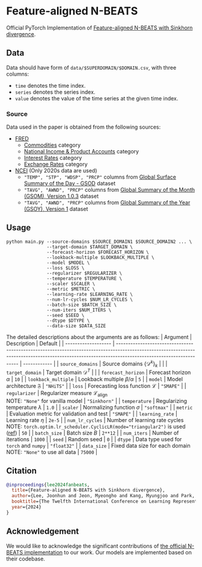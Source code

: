 # Feature-aligned N-BEATS

Official PyTorch Implementation of [Feature-aligned N-BEATS with Sinkhorn divergence](https://openreview.net/forum?id=TS8HoIWAPQ).

## Data

Data should have form of `data/$SUPERDOMAIN/$DOMAIN.csv`, with three columns:

- `time` denotes the time index.
- `series` denotes the series index.
- `value` denotes the value of the time series at the given time index.

### Source

Data used in the paper is obtained from the following sources:

- [FRED](https://fred.stlouisfed.org)
  - [Commodities](https://fred.stlouisfed.org/categories/32217) category
  - [National Income & Product Accounts](https://fred.stlouisfed.org/categories/18) category
  - [Interest Rates](https://fred.stlouisfed.org/categories/22) category
  - [Exchange Rates](https://fred.stlouisfed.org/categories/15) category
- [NCEI](https://ncei.noaa.gov) (Only 2020s data are used)
  - `"TEMP", "STP", "WDSP", "PRCP"` columns from [Global Surface Summary of the Day - GSOD](https://ncei.noaa.gov/metadata/geoportal/rest/metadata/item/gov.noaa.ncdc:C00516/html) dataset
  - `"TAVG", "AWND", "PRCP"` columns from [Global Summary of the Month (GSOM), Version 1.0.3](https://ncei.noaa.gov/metadata/geoportal/rest/metadata/item/gov.noaa.ncdc:C00946/html) dataset
  - `"TAVG", "AWND", "PRCP"` columns from [Global Summary of the Year (GSOY), Version 1](https://ncei.noaa.gov/metadata/geoportal/rest/metadata/item/gov.noaa.ncdc:C00947/html) dataset

## Usage

```shell
python main.py --source-domains $SOURCE_DOMAIN1 $SOURCE_DOMAIN2 ... \
               --target-domain $TARGET_DOMAIN \
               --forecast-horizon $FORECAST_HORIZON \
               --lookback-multiple $LOOKBACK_MULTIPLE \
               --model $MODEL \
               --loss $LOSS \
               --regularizer $REGULARIZER \
               --temperature $TEMPERATURE \
               --scaler $SCALER \
               --metric $METRIC \
               --learning-rate $LEARNING_RATE \
               --num-lr-cycles $NUM_LR_CYCLES \
               --batch-size $BATCH_SIZE \
               --num-iters $NUM_ITERS \
               --seed $SEED \
               --dtype $DTYPE \
               --data-size $DATA_SIZE
```

The detailed descriptions about the arguments are as follows:
| Argument            | Description                                                                                                                                                                                       | Default      |
| ------------------- | ------------------------------------------------------------------------------------------------------------------------------------------------------------------------------------------------- | ------------ |
| `source_domains`    | Source domains $\{\mathcal{D}^k\}_k$                                                                                                                                                              |              |
| `target_domain`     | Target domain $\mathcal{D}^T$                                                                                                                                                                     |              |
| `forecast_horizon`  | Forecast horizon $\alpha$                                                                                                                                                                         | `10`         |
| `lookback_multiple` | Lookback multiple $\beta/\alpha$                                                                                                                                                                  | `5`          |
| `model`             | Model architecture $\mathfrak{F}$                                                                                                                                                                 | `"NHiTS"`    |
| `loss`              | Forecasting loss function $\mathcal{L}$                                                                                                                                                           | `"SMAPE"`    |
| `regularizer`       | Regularizer measure $\mathcal{L}_\mathrm{align}$ <br> NOTE: `"None"` for vanilla model                                                                                                            | `"Sinkhorn"` |
| `temperature`       | Regularizing temperature $\lambda$                                                                                                                                                                | `1.0`        |
| `scaler`            | Normalizing function $\sigma$                                                                                                                                                                     | `"softmax"`  |
| `metric`            | Evaluation metric for validation and test                                                                                                                                                         | `"SMAPE"`    |
| `learning_rate`     | Learning rate $\eta$                                                                                                                                                                              | `2e-5`       |
| `num_lr_cycles`     | Number of learning rate cycles<br>NOTE: `torch.optim.lr_scheduler.CyclicLR(mode="triangular2")` is used ([ref](https://pytorch.org/docs/stable/generated/torch.optim.lr_scheduler.CyclicLR.html)) | `50`         |
| `batch_size`        | Batch size $B$                                                                                                                                                                                    | `2**12`      |
| `num_iters`         | Number of iterations                                                                                                                                                                              | `1000`       |
| `seed`              | Random seed                                                                                                                                                                                       | `0`          |
| `dtype`             | Data type used for `torch` and `numpy`                                                                                                                                                            | `"float32"`  |
| `data_size`         | Fixed data size for each domain <br> NOTE: `"None"` to use all data                                                                                                                               | `75000`      |

## Citation

```bib
@inproceedings{lee2024fanbeats,
  title={Feature-aligned N-BEATS with Sinkhorn divergence},
  author={Lee, Joonhun and Jeon, Myeongho and Kang, Myungjoo and Park, Kyunghyun},
  booktitle={The Twelfth International Conference on Learning Representations},
  year={2024}
}
```

## Acknowledgement

We would like to acknowledge the significant contributions of [the official N-BEATS implementation](https://github.com/ServiceNow/N-BEATS) to our work.
Our models are implemented based on their codebase.
